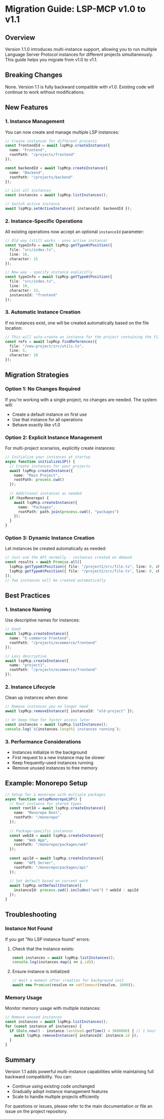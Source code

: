 # Migration Guide: LSP-MCP v1.0 to v1.1

## Overview

Version 1.1.0 introduces multi-instance support, allowing you to run multiple Language Server Protocol instances for different projects simultaneously. This guide helps you migrate from v1.0 to v1.1.

## Breaking Changes

None. Version 1.1 is fully backward compatible with v1.0. Existing code will continue to work without modifications.

## New Features

### 1. Instance Management

You can now create and manage multiple LSP instances:

```typescript
// Create instances for different projects
const frontendId = await lspMcp.createInstance({
  name: "Frontend",
  rootPath: "/projects/frontend"
});

const backendId = await lspMcp.createInstance({
  name: "Backend", 
  rootPath: "/projects/backend"
});

// List all instances
const instances = await lspMcp.listInstances();

// Switch active instance
await lspMcp.setActiveInstance({ instanceId: backendId });
```

### 2. Instance-Specific Operations

All existing operations now accept an optional `instanceId` parameter:

```typescript
// Old way (still works - uses active instance)
const typeInfo = await lspMcp.getTypeAtPosition({
  file: "src/index.ts",
  line: 10,
  character: 15
});

// New way - specify instance explicitly
const typeInfo = await lspMcp.getTypeAtPosition({
  file: "src/index.ts",
  line: 10,
  character: 15,
  instanceId: "frontend"
});
```

### 3. Automatic Instance Creation

If no instances exist, one will be created automatically based on the file location:

```typescript
// This will auto-create an instance for the project containing the file
const refs = await lspMcp.findReferences({
  file: "/new-project/src/utils.ts",
  line: 5,
  character: 10
});
```

## Migration Strategies

### Option 1: No Changes Required

If you're working with a single project, no changes are needed. The system will:
- Create a default instance on first use
- Use that instance for all operations
- Behave exactly like v1.0

### Option 2: Explicit Instance Management

For multi-project scenarios, explicitly create instances:

```typescript
// Initialize your instances at startup
async function initializeLSP() {
  // Create instances for your projects
  await lspMcp.createInstance({
    name: "Main Project",
    rootPath: process.cwd()
  });
  
  // Additional instances as needed
  if (hasMonorepo) {
    await lspMcp.createInstance({
      name: "Packages",
      rootPath: path.join(process.cwd(), "packages")
    });
  }
}
```

### Option 3: Dynamic Instance Creation

Let instances be created automatically as needed:

```typescript
// Just use the API normally - instances created on demand
const results = await Promise.all([
  lspMcp.getTypeAtPosition({ file: "/project1/src/file.ts", line: 0, character: 0 }),
  lspMcp.getTypeAtPosition({ file: "/project2/src/file.ts", line: 0, character: 0 })
]);
// Two instances will be created automatically
```

## Best Practices

### 1. Instance Naming

Use descriptive names for instances:

```typescript
// Good
await lspMcp.createInstance({
  name: "E-commerce Frontend",
  rootPath: "/projects/ecommerce/frontend"
});

// Less descriptive
await lspMcp.createInstance({
  name: "project1",
  rootPath: "/projects/ecommerce/frontend"
});
```

### 2. Instance Lifecycle

Clean up instances when done:

```typescript
// Remove instances you no longer need
await lspMcp.removeInstance({ instanceId: "old-project" });

// Or keep them for faster access later
const instances = await lspMcp.listInstances();
console.log(`${instances.length} instances running`);
```

### 3. Performance Considerations

- Instances initialize in the background
- First request to a new instance may be slower
- Keep frequently-used instances running
- Remove unused instances to free memory

## Example: Monorepo Setup

```typescript
// Setup for a monorepo with multiple packages
async function setupMonorepoLSP() {
  // Root instance for shared types
  const rootId = await lspMcp.createInstance({
    name: "Monorepo Root",
    rootPath: "/monorepo"
  });
  
  // Package-specific instances
  const webId = await lspMcp.createInstance({
    name: "Web App",
    rootPath: "/monorepo/packages/web"
  });
  
  const apiId = await lspMcp.createInstance({
    name: "API Server",
    rootPath: "/monorepo/packages/api"
  });
  
  // Set default based on current work
  await lspMcp.setDefaultInstance({ 
    instanceId: process.cwd().includes("web") ? webId : apiId 
  });
}
```

## Troubleshooting

### Instance Not Found

If you get "No LSP instance found" errors:

1. Check that the instance exists:
   ```typescript
   const instances = await lspMcp.listInstances();
   console.log(instances.map(i => i.id));
   ```

2. Ensure instance is initialized:
   ```typescript
   // Wait a moment after creation for background init
   await new Promise(resolve => setTimeout(resolve, 1000));
   ```

### Memory Usage

Monitor memory usage with multiple instances:

```typescript
// Remove unused instances
const instances = await lspMcp.listInstances();
for (const instance of instances) {
  if (Date.now() - instance.lastUsed.getTime() > 3600000) { // 1 hour
    await lspMcp.removeInstance({ instanceId: instance.id });
  }
}
```

## Summary

Version 1.1 adds powerful multi-instance capabilities while maintaining full backward compatibility. You can:
- Continue using existing code unchanged
- Gradually adopt instance management features
- Scale to handle multiple projects efficiently

For questions or issues, please refer to the main documentation or file an issue on the project repository.